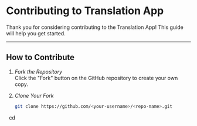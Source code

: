 # Contributing to Translation App

Thank you for considering contributing to the Translation App! This guide will help you get started.

---

## How to Contribute

1. *Fork the Repository*  
   Click the "Fork" button on the GitHub repository to create your own copy.

2. *Clone Your Fork*  
   ```bash
   git clone https://github.com/<your-username>/<repo-name>.git
   cd <repo-name>
